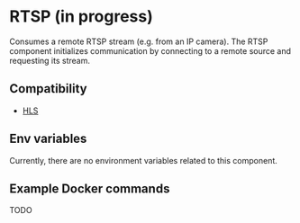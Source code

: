 # RTSP (in progress)

Consumes a remote RTSP stream (e.g. from an IP camera).
The RTSP component initializes communication by connecting to 
a remote source and requesting its stream.

## Compatibility

* [HLS](./hls.md)

## Env variables

Currently, there are no environment variables related to this component.

## Example Docker commands

TODO
